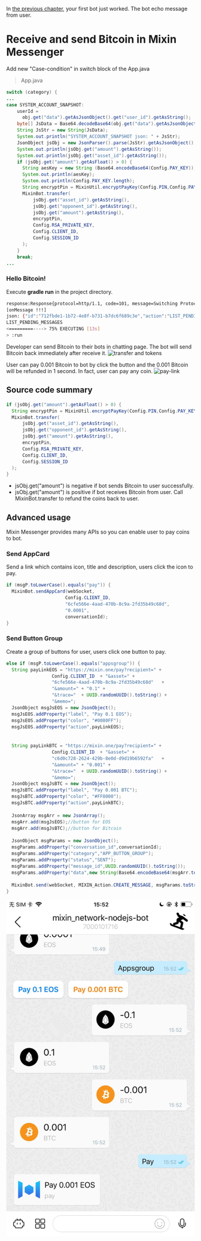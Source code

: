 In [the previous chapter](https://github.com/wenewzhang/mixin_labs-java-bot/blob/master/README.md), your first bot just worked. The bot echo message from user.

# Receive and send Bitcoin in Mixin Messenger
Add new "Case-condition" in switch block of the App.java
> App.java
```java
switch (category) {
...
case SYSTEM_ACCOUNT_SNAPSHOT:
    userId =
      obj.get("data").getAsJsonObject().get("user_id").getAsString();
    byte[] JsData = Base64.decodeBase64(obj.get("data").getAsJsonObject().get("data").getAsString());
    String JsStr = new String(JsData);
    System.out.println("SYSTEM_ACCOUNT_SNAPSHOT json: " + JsStr);
    JsonObject jsObj = new JsonParser().parse(JsStr).getAsJsonObject();
    System.out.println(jsObj.get("amount").getAsString());
    System.out.println(jsObj.get("asset_id").getAsString());
    if (jsObj.get("amount").getAsFloat() > 0) {
      String aesKey = new String (Base64.encodeBase64(Config.PAY_KEY));
      System.out.println(aesKey);
      System.out.println(Config.PAY_KEY.length);
      String encryptPin = MixinUtil.encryptPayKey(Config.PIN,Config.PAY_KEY);
      MixinBot.transfer(
          jsObj.get("asset_id").getAsString(),
          jsObj.get("opponent_id").getAsString(),
          jsObj.get("amount").getAsString(),
          encryptPin,
          Config.RSA_PRIVATE_KEY,
          Config.CLIENT_ID,
          Config.SESSION_ID
      );
    }
    break;
...
```
### Hello Bitcoin!
Execute **gradle run** in the project directory.
```bash
response:Response{protocol=http/1.1, code=101, message=Switching Protocols, url=https://blaze.mixin.one/}
[onMessage !!!]
json: {"id":"712fbde1-1b72-4e8f-b731-b7dc6f689c3e","action":"LIST_PENDING_MESSAGES"}
LIST_PENDING_MESSAGES
<=========----> 75% EXECUTING [13s]
> :run
```
Developer can send Bitcoin to their bots in chatting page. The bot will send Bitcoin back immediately after receive it.
![transfer and tokens](https://github.com/wenewzhang/mixin_network-nodejs-bot2/raw/master/transfer-any-tokens.jpg)

User can pay 0.001 Bitcoin to bot by click the button and the 0.001 Bitcoin will be refunded in 1 second. In fact, user can pay any coin.
![pay-link](https://github.com/wenewzhang/mixin_network-nodejs-bot2/blob/master/Pay_and_refund_quickly.jpg)

## Source code summary
```java
if (jsObj.get("amount").getAsFloat() > 0) {
  String encryptPin = MixinUtil.encryptPayKey(Config.PIN,Config.PAY_KEY);
  MixinBot.transfer(
      jsObj.get("asset_id").getAsString(),
      jsObj.get("opponent_id").getAsString(),
      jsObj.get("amount").getAsString(),
      encryptPin,
      Config.RSA_PRIVATE_KEY,
      Config.CLIENT_ID,
      Config.SESSION_ID
  );
}
```
* jsObj.get("amount") is negative if bot sends Bitcoin to user successfully.
* jsObj.get("amount") is positive if bot receives Bitcoin from user.
Call MixinBot.transfer to refund the coins back to user.

## Advanced usage
Mixin Messenger provides many APIs so you can enable user to pay coins to bot. 

### Send AppCard
Send a link which contains icon, title and description, users click the icon to pay.
```java
if (msgP.toLowerCase().equals("pay")) {
  MixinBot.sendAppCard(webSocket,
                      Config.CLIENT_ID,
                      "6cfe566e-4aad-470b-8c9a-2fd35b49c68d",
                      "0.0001",
                      conversationId);
}
```
### Send Button Group
Create a group of buttons for user, users click one button to pay.
```java
else if (msgP.toLowerCase().equals("appsgroup")) {
  String payLinkEOS = "https://mixin.one/pay?recipient=" +
                 Config.CLIENT_ID  + "&asset=" +
                 "6cfe566e-4aad-470b-8c9a-2fd35b49c68d"   +
                 "&amount=" + "0.1" +
                 "&trace="  + UUID.randomUUID().toString() +
                 "&memo=";
  JsonObject msgJsEOS = new JsonObject();
  msgJsEOS.addProperty("label", "Pay 0.1 EOS");
  msgJsEOS.addProperty("color", "#0080FF");
  msgJsEOS.addProperty("action",payLinkEOS);


  String payLinkBTC = "https://mixin.one/pay?recipient=" +
                 Config.CLIENT_ID  + "&asset=" +
                 "c6d0c728-2624-429b-8e0d-d9d19b6592fa"   +
                 "&amount=" + "0.001" +
                 "&trace="  + UUID.randomUUID().toString() +
                 "&memo=";
  JsonObject msgJsBTC = new JsonObject();
  msgJsBTC.addProperty("label", "Pay 0.001 BTC");
  msgJsBTC.addProperty("color", "#FF8000");
  msgJsBTC.addProperty("action",payLinkBTC);

  JsonArray msgArr = new JsonArray();
  msgArr.add(msgJsEOS);//button for EOS
  msgArr.add(msgJsBTC);//button for Bitcoin

  JsonObject msgParams = new JsonObject();
  msgParams.addProperty("conversation_id",conversationId);
  msgParams.addProperty("category","APP_BUTTON_GROUP");
  msgParams.addProperty("status","SENT");
  msgParams.addProperty("message_id",UUID.randomUUID().toString());
  msgParams.addProperty("data",new String(Base64.encodeBase64(msgArr.toString().getBytes())));

  MixinBot.send(webSocket, MIXIN_Action.CREATE_MESSAGE, msgParams.toString());
}
```
![pay-link](https://github.com/wenewzhang/mixin_labs-java-bot/raw/master/appcard.jpeg)
